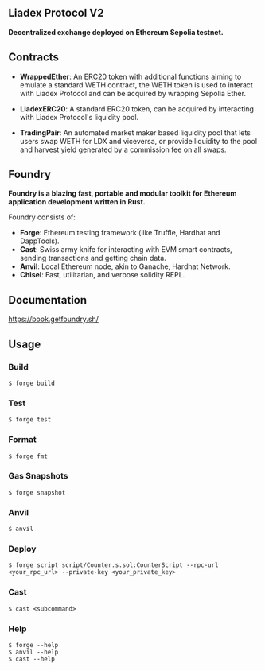 ## Liadex Protocol V2

**Decentralized exchange deployed on Ethereum Sepolia testnet.**

## Contracts

-   **WrappedEther**: An ERC20 token with additional functions aiming to emulate a standard WETH contract, the WETH token is used to interact with Liadex Protocol and can be acquired by wrapping Sepolia Ether.

-   **LiadexERC20**: A standard ERC20 token, can be acquired by interacting with Liadex Protocol's liquidity pool.

-   **TradingPair**: An automated market maker based liquidity pool that lets users swap WETH for LDX and viceversa, or provide liquidity to the pool and harvest yield generated by a commission fee on all swaps.

## Foundry

**Foundry is a blazing fast, portable and modular toolkit for Ethereum application development written in Rust.**

Foundry consists of:

-   **Forge**: Ethereum testing framework (like Truffle, Hardhat and DappTools).
-   **Cast**: Swiss army knife for interacting with EVM smart contracts, sending transactions and getting chain data.
-   **Anvil**: Local Ethereum node, akin to Ganache, Hardhat Network.
-   **Chisel**: Fast, utilitarian, and verbose solidity REPL.

## Documentation

https://book.getfoundry.sh/

## Usage

### Build

```shell
$ forge build
```

### Test

```shell
$ forge test
```

### Format

```shell
$ forge fmt
```

### Gas Snapshots

```shell
$ forge snapshot
```

### Anvil

```shell
$ anvil
```

### Deploy

```shell
$ forge script script/Counter.s.sol:CounterScript --rpc-url <your_rpc_url> --private-key <your_private_key>
```

### Cast

```shell
$ cast <subcommand>
```

### Help

```shell
$ forge --help
$ anvil --help
$ cast --help
```
